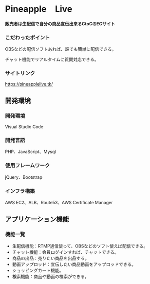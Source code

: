 # Pineapple　Live
#### 販売者は生配信で自分の商品宣伝出来るCtoCのECサイト

### こだわったポイント
OBSなどの配信ソフトあれば、誰でも簡単に配信できる。

チャット機能でリアルタイムに質問対応できる。

### サイトリンク
https://pineapplelive.tk/

## 開発環境
### 開発環境
Visual Studio Code

### 開発言語
PHP、JavaScript、Mysql

### 使用フレームワーク
jQuery、Bootstrap

### インフラ構築
AWS EC2、ALB、Route53、AWS Certificate Manager

## アプリケーション機能

### 機能一覧
- 生配信機能：RTMP通信使って、OBSなどのソフト使えば配信できる。
- チャット機能：会員ログインすれば、チャットできる。
- 商品の出品：売りたい商品を出品する。
- 動画アップロッド：宣伝したい商品動画をアップロッドできる。
- ショッピングカート機能。
- 検索機能：商品や動画の検索ができる。

